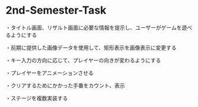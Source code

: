 # 2nd-Semester-Task

・タイトル画面、リザルト画面に必要な情報を提示し、ユーザーがゲームを遊べるようにする

・前期に提供した画像データを使用して、矩形表示を画像表示に変更する

・キー入力の方向に応じて、プレイヤーの向きが変わるようにする

・プレイヤーをアニメーションさせる

・クリアするためにかかった手番をカウント、表示

・ステージを複数実装する
